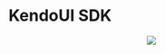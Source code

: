 # KendoUI SDK

<p align=center>
  <img src="https://cloud.githubusercontent.com/assets/2712405/15519378/3217dbfc-21cf-11e6-913c-7e531013f545.png"></img>
 <br><br>